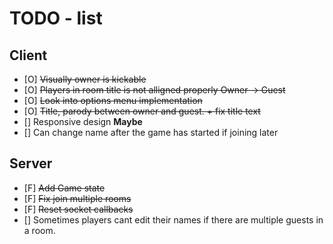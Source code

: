 # TODO - list

## Client
 - [O] ~~Visually owner is kickable~~
 - [O] ~~Players in room title is not alligned properly Owner -> Guest~~
 - [O] ~~Look into options menu implementation~~
 - [O] ~~Title, parody between owner and guest. + fix title text~~
 - [] Responsive design **Maybe**
 - [] Can change name after the game has started if joining later

## Server
 - [F] ~~Add Game state~~
 - [F] ~~Fix join multiple rooms~~
 - [F] ~~Reset socket callbacks~~
 - [] Sometimes players cant edit their names if there are multiple guests in a room.